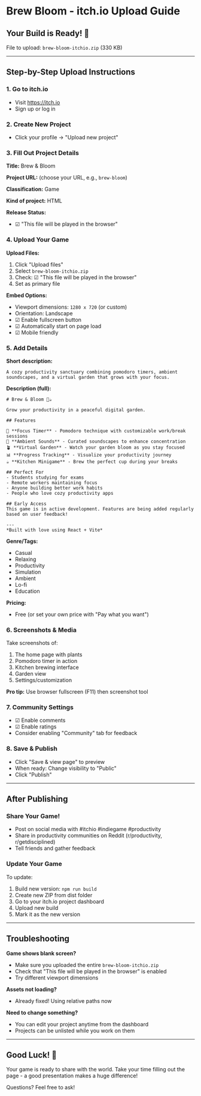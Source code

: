 # Brew Bloom - itch.io Upload Guide

## Your Build is Ready! 🎉

File to upload: `brew-bloom-itchio.zip` (330 KB)

---

## Step-by-Step Upload Instructions

### 1. Go to itch.io
- Visit https://itch.io
- Sign up or log in

### 2. Create New Project
- Click your profile → "Upload new project"

### 3. Fill Out Project Details

**Title:** Brew & Bloom

**Project URL:** (choose your URL, e.g., `brew-bloom`)

**Classification:** Game

**Kind of project:** HTML

**Release Status:**
- ☑ "This file will be played in the browser"

### 4. Upload Your Game

**Upload Files:**
1. Click "Upload files"
2. Select `brew-bloom-itchio.zip`
3. Check: ☑ "This file will be played in the browser"
4. Set as primary file

**Embed Options:**
- Viewport dimensions: `1280 x 720` (or custom)
- Orientation: Landscape
- ☑ Enable fullscreen button
- ☑ Automatically start on page load
- ☑ Mobile friendly

### 5. Add Details

**Short description:**
```
A cozy productivity sanctuary combining pomodoro timers, ambient soundscapes, and a virtual garden that grows with your focus.
```

**Description (full):**
```
# Brew & Bloom 🍃☕

Grow your productivity in a peaceful digital garden.

## Features

🍅 **Focus Timer** - Pomodoro technique with customizable work/break sessions
🎵 **Ambient Sounds** - Curated soundscapes to enhance concentration
🪴 **Virtual Garden** - Watch your garden bloom as you stay focused
📊 **Progress Tracking** - Visualize your productivity journey
☕ **Kitchen Minigame** - Brew the perfect cup during your breaks

## Perfect For
- Students studying for exams
- Remote workers maintaining focus
- Anyone building better work habits
- People who love cozy productivity apps

## Early Access
This game is in active development. Features are being added regularly based on user feedback!

---
*Built with love using React + Vite*
```

**Genre/Tags:**
- Casual
- Relaxing
- Productivity
- Simulation
- Ambient
- Lo-fi
- Education

**Pricing:**
- Free (or set your own price with "Pay what you want")

### 6. Screenshots & Media

Take screenshots of:
1. The home page with plants
2. Pomodoro timer in action
3. Kitchen brewing interface
4. Garden view
5. Settings/customization

**Pro tip:** Use browser fullscreen (F11) then screenshot tool

### 7. Community Settings

- ☑ Enable comments
- ☑ Enable ratings
- Consider enabling "Community" tab for feedback

### 8. Save & Publish

- Click "Save & view page" to preview
- When ready: Change visibility to "Public"
- Click "Publish"

---

## After Publishing

### Share Your Game!
- Post on social media with #itchio #indiegame #productivity
- Share in productivity communities on Reddit (r/productivity, r/getdisciplined)
- Tell friends and gather feedback

### Update Your Game
To update:
1. Build new version: `npm run build`
2. Create new ZIP from dist folder
3. Go to your itch.io project dashboard
4. Upload new build
5. Mark it as the new version

---

## Troubleshooting

**Game shows blank screen?**
- Make sure you uploaded the entire `brew-bloom-itchio.zip`
- Check that "This file will be played in the browser" is enabled
- Try different viewport dimensions

**Assets not loading?**
- Already fixed! Using relative paths now

**Need to change something?**
- You can edit your project anytime from the dashboard
- Projects can be unlisted while you work on them

---

## Good Luck! 🚀

Your game is ready to share with the world. Take your time filling out the page - a good presentation makes a huge difference!

Questions? Feel free to ask!
